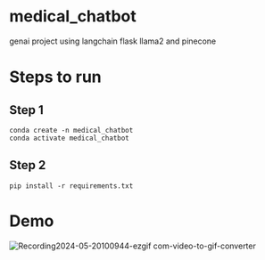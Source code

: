 # medical_chatbot
 genai project using langchain flask llama2 and pinecone

# Steps to run 

## Step 1
```
conda create -n medical_chatbot
conda activate medical_chatbot
```
## Step 2
```pip install -r requirements.txt```

# Demo
![Recording2024-05-20100944-ezgif com-video-to-gif-converter](https://github.com/Shishir8957/langchain_chatbot/assets/85719050/61bf116f-69f1-4c18-8fd8-4b21f08c3a9d)
